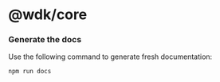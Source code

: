 # @wdk/core

### Generate the docs

Use the following command to generate fresh documentation:
```
npm run docs
```